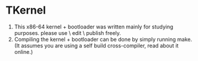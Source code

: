 # TKernel
1. This x86-64 kernel + bootloader was written mainly for studying purposes. please use \ edit \ publish freely.
2. Compiling the kernel + bootloader can be done by simply running make. (It assumes you are using a self build cross-compiler, read about it online.)
